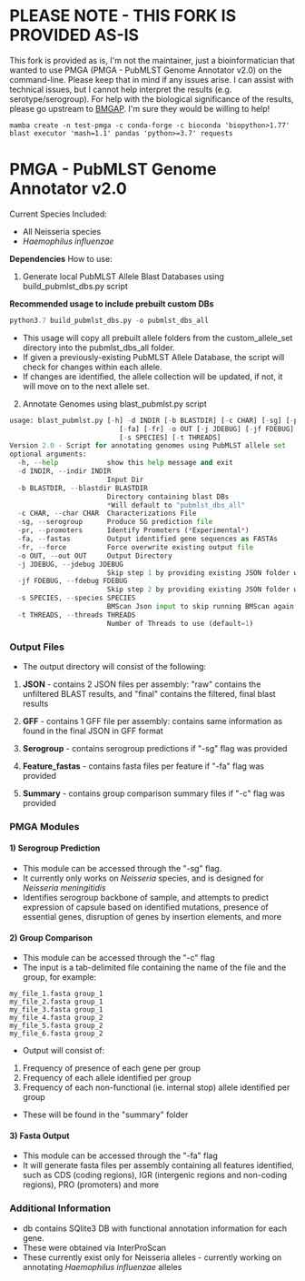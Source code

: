 # PLEASE NOTE - THIS FORK IS PROVIDED AS-IS
This fork is provided as is, I'm not the maintainer, just a bioinformatician that wanted to use 
PMGA (PMGA - PubMLST Genome Annotator v2.0) on the command-line. Please keep that in mind if any
issues arise. I can assist with technical issues, but I cannot help interpret the results 
(e.g. serotype/serogroup). For help with the biological significance of the results, please 
go upstream to [BMGAP](https://github.com/CDCgov/BMGAP). I'm sure they would be willing to help!

```
mamba create -n test-pmga -c conda-forge -c bioconda 'biopython>1.77' blast executor 'mash=1.1' pandas 'python>=3.7' requests
```

# PMGA - PubMLST Genome Annotator v2.0

Current Species Included:
 * All Neisseria species
 * *Haemophilus influenzae*

**Dependencies**
How to use:
1) Generate local PubMLST Allele Blast Databases using build_pubmlst_dbs.py script


**Recommended usage to include prebuilt custom DBs** 

```python
python3.7 build_pubmlst_dbs.py -o pubmlst_dbs_all
```

* This usage will copy all prebuilt allele folders from the custom_allele_set directory into the pubmlst_dbs_all folder.
* If given a previously-existing PubMLST Allele Database, the script will check for changes within each allele.
* If changes are identified, the allele collection will be updated, if not, it will move on to the next allele set. 


2) Annotate Genomes using blast_pubmlst.py script
```python
usage: blast_pubmlst.py [-h] -d INDIR [-b BLASTDIR] [-c CHAR] [-sg] [-pr]
                           [-fa] [-fr] -o OUT [-j JDEBUG] [-jf FDEBUG]
                           [-s SPECIES] [-t THREADS]
Version 2.0 - Script for annotating genomes using PubMLST allele set
optional arguments:
  -h, --help            show this help message and exit
  -d INDIR, --indir INDIR
                        Input Dir
  -b BLASTDIR, --blastdir BLASTDIR
                        Directory containing blast DBs
                        *Will default to "pubmlst_dbs_all"
  -c CHAR, --char CHAR  Characterizations File
  -sg, --serogroup      Produce SG prediction file
  -pr, --promoters      Identify Promoters (*Experimental*)
  -fa, --fastas         Output identified gene sequences as FASTAs
  -fr, --force          Force overwrite existing output file
  -o OUT, --out OUT     Output Directory
  -j JDEBUG, --jdebug JDEBUG
                        Skip step 1 by providing existing JSON folder with raw blast results
  -jf FDEBUG, --fdebug FDEBUG
                        Skip step 2 by providing existing JSON folder with final results
  -s SPECIES, --species SPECIES
                        BMScan Json input to skip running BMScan again
  -t THREADS, --threads THREADS
                        Number of Threads to use (default=1)
```

### Output Files
* The output directory will consist of the following:

1) **JSON** - contains 2 JSON files per assembly: "raw" contains the unfiltered BLAST results, and "final" contains the filtered, final blast results

2) **GFF** - contains 1 GFF file per assembly: contains same information as found in the final JSON in GFF format

3) **Serogroup** - contains serogroup predictions if "-sg" flag was provided

4) **Feature_fastas** - contains fasta files per feature if "-fa" flag was provided

5) **Summary** - contains group comparison summary files if "-c" flag was provided


### PMGA Modules

#### 1) Serogroup Prediction
* This module can be accessed through the "-sg" flag.
* It currently only works on *Neisseria* species, and is designed for *Neisseria meningitidis*
* Identifies serogroup backbone of sample, and attempts to predict expression of capsule based on identified mutations, presence of essential genes, disruption of genes by insertion elements, and more

#### 2) Group Comparison
* This module can be accessed through the "-c" flag
* The input is a tab-delimited file containing the name of the file and the group, for example:
```
my_file_1.fasta	group_1
my_file_2.fasta	group_1
my_file_3.fasta	group_1
my_file_4.fasta	group_2
my_file_5.fasta	group_2
my_file_6.fasta	group_2
```
* Output will consist of:
1) Frequency of presence of each gene per group
2) Frequency of each allele identified per group
3) Frequency of each non-functional (ie. internal stop) allele identified per group
* These will be found in the "summary" folder

#### 3) Fasta Output

* This module can be accessed through the "-fa" flag
* It will generate fasta files per assembly  containing all features identified, such as CDS (coding regions), IGR (intergenic regions and non-coding regions), PRO (promoters) and more

### Additional Information

* db contains SQlite3 DB with functional annotation information for each gene.
* These were obtained via InterProScan
* These currently exist only for Neisseria alleles - currently working on annotating *Haemophilus influenzae* alleles
